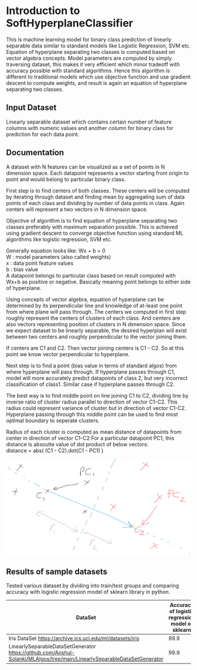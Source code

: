 
# Introduction to SoftHyperplaneClassifier

This is machine learning model for binary class prediction of linearly separable data similar to standard models like Logistic Regression, SVM etc. 
Equation of hyperplane separating two classes is computed based on vector algebra concepts.
Model parameters are computed by simply traversing dataset, this makes it very efficient which minor tradeoff with accuracy possible with standard algorithms.
Hence this algorithm is different to traditional models which use objective function and use gradient descent to compute weights, and result is again an equation of hyperplane separating two classes.


## Input Dataset

Linearly separable dataset which contains certain number of feature columns with numeric values and another column for binary class for prediction for each data point.

## Documentation

A dataset with N features can be visualized as a set of points in N dimension space.
Each datapoint represents a vector starting from origin to point and would belong to particular binary class.

First step is to find centers of both classes.
These centers will be computed by iterating through dataset and finding mean by aggregating sum of data points of each class and dividing by number of data points in class.
Again centers will represent a two vectors in N dimension space.

Objective of algorithm is to find equation of hyperplane separating two classes preferably with maximum separation possible.
This is achieved using gradient descent to converge objective function using standard ML algorithms like logistic regression, SVM etc.  

Generally equation looks like: Wx + b = 0  
W : model parameters (also called weights)  
x : data point feature values  
b : bias value  
A datapoint belongs to particular class based on result computed with Wx+b as positive or negative.
Basically meaning point belongs to either side of hyperplane.

Using concepts of vector algebra, equation of hyperplane can be determined by its perpendicular line and knowledge of at-least one point from where plane will pass through.
The centers we computed in first step roughly represent the centers of clusters of each class.
And centers are also vectors representing position of clusters in N dimension space.
Since we expect dataset to be linearly separable, the desired hyperplan will exist between two centers and roughly perpendicular to the vector joining them.

If centers are C1 and C2.
Then vector joining centers is C1 - C2.
So at this point we know vector perpendicular to hyperplane.

Next step is to find a point (bias value in terms of standard algos) from where hyperplane will pass through.
If hyperplane passes through C1, model will more accurately predict datapoints of class 2, but very incorrect classification of class1.
Similar case if hyperplane passes through C2.

The best way is to find middle point on line joining C1 to C2, dividing line by inverse ratio of cluster radius parallel to direction of vector C1-C2.
This radius could represent variance of cluster but in direction of vector C1-C2.
Hyperplane passing through this middle point can be used to find most optimal boundary to seperate clusters.

Radius of each cluster is computed as mean distance of datapoints from center in direction of vector C1-C2
For a particular datapoint PC1, this distance is absoulte value of dot product of below vectors:  
distance = abs( (C1 - C2).dot(C1 - PC1) )  

<img src="../Images/SoftHyperplane.png" width=1000 >

## Results of sample datasets
 
Tested various dataset by dividing into train/test groups and comparing accuracy with logistic regression model of sklearn library in python.

DataSet | Accuracy of logistic regression model of sklearn | Accuracy of SoftHyperplaneClassifier
--- | --- | ---
Iris DataSet https://archive.ics.uci.edu/ml/datasets/iris | 99.9 | 99.9
LinearlySeparableDataSetGenerator https://github.com/Anshul-Solanki/MLAlgos/tree/main/LinearlySeparableDataSetGenerator | 99.9 | 97.5
